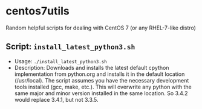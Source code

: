 centos7utils
============

Random helpful scripts for dealing with CentOS 7 (or any RHEL-7-like distro)

Script: `install_latest_python3.sh`
---------------------------------

* Usage: `./install_latest_python3.sh`
* Description: Downloads and installs the latest default cpython implementation
  from python.org and installs it in the default location (/usr/local).  The
  script assumes you have the necessary development tools installed (gcc, make,
  etc.).  This will overwrite any python with the same major and minor version
  installed in the same location.  So 3.4.2 would replace 3.4.1, but not 3.3.5.
